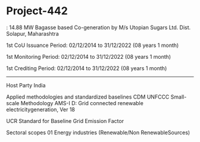 # Project-442
: 14.88 MW Bagasse based Co-generation by M/s Utopian Sugars Ltd. Dist. Solapur, Maharashtra

1st CoU Issuance Period: 02/12/2014 to 31/12/2022 (08 years 1 month)

1st Monitoring Period: 02/12/2014 to 31/12/2022 (08 years 1 month)

1st Crediting Period: 02/12/2014 to 31/12/2022 (08 years 1 month)
____________________

Host Party India

Applied methodologies and standardized
baselines
CDM UNFCCC
Small-scale Methodology
AMS-I D: Grid connected renewable
electricitygeneration, Ver 18

UCR Standard for Baseline Grid Emission
Factor

Sectoral scopes 01 Energy industries (Renewable/Non
RenewableSources)
